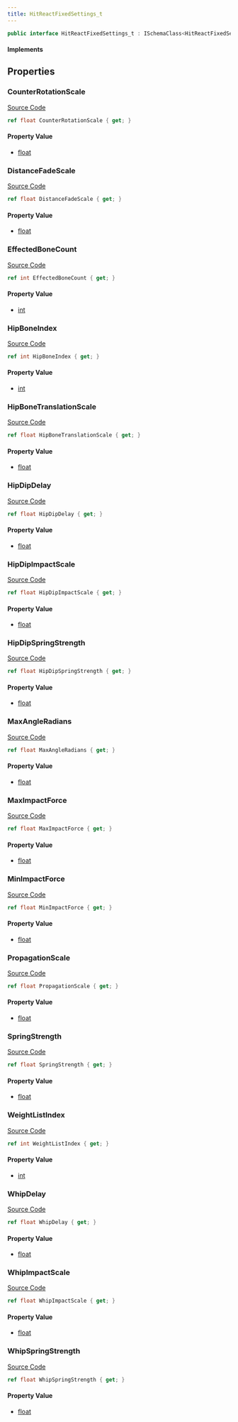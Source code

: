 ```yaml
---
title: HitReactFixedSettings_t
---
```


```csharp
public interface HitReactFixedSettings_t : ISchemaClass<HitReactFixedSettings_t>, ISchemaField, ISchemaClass, INativeHandle
```

#### Implements

## Properties

### CounterRotationScale

[Source Code](https://github.com/swiftly-solution/swiftlys2/blob/main/managed/src/SwiftlyS2.Generated/Schemas/Interfaces/HitReactFixedSettings_t.cs#L27)

```csharp
ref float CounterRotationScale { get; }
```

#### Property Value

- [float](https://learn.microsoft.com/dotnet/api/system.single)

### DistanceFadeScale

[Source Code](https://github.com/swiftly-solution/swiftlys2/blob/main/managed/src/SwiftlyS2.Generated/Schemas/Interfaces/HitReactFixedSettings_t.cs#L29)

```csharp
ref float DistanceFadeScale { get; }
```

#### Property Value

- [float](https://learn.microsoft.com/dotnet/api/system.single)

### EffectedBoneCount

[Source Code](https://github.com/swiftly-solution/swiftlys2/blob/main/managed/src/SwiftlyS2.Generated/Schemas/Interfaces/HitReactFixedSettings_t.cs#L19)

```csharp
ref int EffectedBoneCount { get; }
```

#### Property Value

- [int](https://learn.microsoft.com/dotnet/api/system.int32)

### HipBoneIndex

[Source Code](https://github.com/swiftly-solution/swiftlys2/blob/main/managed/src/SwiftlyS2.Generated/Schemas/Interfaces/HitReactFixedSettings_t.cs#L41)

```csharp
ref int HipBoneIndex { get; }
```

#### Property Value

- [int](https://learn.microsoft.com/dotnet/api/system.int32)

### HipBoneTranslationScale

[Source Code](https://github.com/swiftly-solution/swiftlys2/blob/main/managed/src/SwiftlyS2.Generated/Schemas/Interfaces/HitReactFixedSettings_t.cs#L43)

```csharp
ref float HipBoneTranslationScale { get; }
```

#### Property Value

- [float](https://learn.microsoft.com/dotnet/api/system.single)

### HipDipDelay

[Source Code](https://github.com/swiftly-solution/swiftlys2/blob/main/managed/src/SwiftlyS2.Generated/Schemas/Interfaces/HitReactFixedSettings_t.cs#L49)

```csharp
ref float HipDipDelay { get; }
```

#### Property Value

- [float](https://learn.microsoft.com/dotnet/api/system.single)

### HipDipImpactScale

[Source Code](https://github.com/swiftly-solution/swiftlys2/blob/main/managed/src/SwiftlyS2.Generated/Schemas/Interfaces/HitReactFixedSettings_t.cs#L47)

```csharp
ref float HipDipImpactScale { get; }
```

#### Property Value

- [float](https://learn.microsoft.com/dotnet/api/system.single)

### HipDipSpringStrength

[Source Code](https://github.com/swiftly-solution/swiftlys2/blob/main/managed/src/SwiftlyS2.Generated/Schemas/Interfaces/HitReactFixedSettings_t.cs#L45)

```csharp
ref float HipDipSpringStrength { get; }
```

#### Property Value

- [float](https://learn.microsoft.com/dotnet/api/system.single)

### MaxAngleRadians

[Source Code](https://github.com/swiftly-solution/swiftlys2/blob/main/managed/src/SwiftlyS2.Generated/Schemas/Interfaces/HitReactFixedSettings_t.cs#L39)

```csharp
ref float MaxAngleRadians { get; }
```

#### Property Value

- [float](https://learn.microsoft.com/dotnet/api/system.single)

### MaxImpactForce

[Source Code](https://github.com/swiftly-solution/swiftlys2/blob/main/managed/src/SwiftlyS2.Generated/Schemas/Interfaces/HitReactFixedSettings_t.cs#L21)

```csharp
ref float MaxImpactForce { get; }
```

#### Property Value

- [float](https://learn.microsoft.com/dotnet/api/system.single)

### MinImpactForce

[Source Code](https://github.com/swiftly-solution/swiftlys2/blob/main/managed/src/SwiftlyS2.Generated/Schemas/Interfaces/HitReactFixedSettings_t.cs#L23)

```csharp
ref float MinImpactForce { get; }
```

#### Property Value

- [float](https://learn.microsoft.com/dotnet/api/system.single)

### PropagationScale

[Source Code](https://github.com/swiftly-solution/swiftlys2/blob/main/managed/src/SwiftlyS2.Generated/Schemas/Interfaces/HitReactFixedSettings_t.cs#L31)

```csharp
ref float PropagationScale { get; }
```

#### Property Value

- [float](https://learn.microsoft.com/dotnet/api/system.single)

### SpringStrength

[Source Code](https://github.com/swiftly-solution/swiftlys2/blob/main/managed/src/SwiftlyS2.Generated/Schemas/Interfaces/HitReactFixedSettings_t.cs#L35)

```csharp
ref float SpringStrength { get; }
```

#### Property Value

- [float](https://learn.microsoft.com/dotnet/api/system.single)

### WeightListIndex

[Source Code](https://github.com/swiftly-solution/swiftlys2/blob/main/managed/src/SwiftlyS2.Generated/Schemas/Interfaces/HitReactFixedSettings_t.cs#L17)

```csharp
ref int WeightListIndex { get; }
```

#### Property Value

- [int](https://learn.microsoft.com/dotnet/api/system.int32)

### WhipDelay

[Source Code](https://github.com/swiftly-solution/swiftlys2/blob/main/managed/src/SwiftlyS2.Generated/Schemas/Interfaces/HitReactFixedSettings_t.cs#L33)

```csharp
ref float WhipDelay { get; }
```

#### Property Value

- [float](https://learn.microsoft.com/dotnet/api/system.single)

### WhipImpactScale

[Source Code](https://github.com/swiftly-solution/swiftlys2/blob/main/managed/src/SwiftlyS2.Generated/Schemas/Interfaces/HitReactFixedSettings_t.cs#L25)

```csharp
ref float WhipImpactScale { get; }
```

#### Property Value

- [float](https://learn.microsoft.com/dotnet/api/system.single)

### WhipSpringStrength

[Source Code](https://github.com/swiftly-solution/swiftlys2/blob/main/managed/src/SwiftlyS2.Generated/Schemas/Interfaces/HitReactFixedSettings_t.cs#L37)

```csharp
ref float WhipSpringStrength { get; }
```

#### Property Value

- [float](https://learn.microsoft.com/dotnet/api/system.single)

